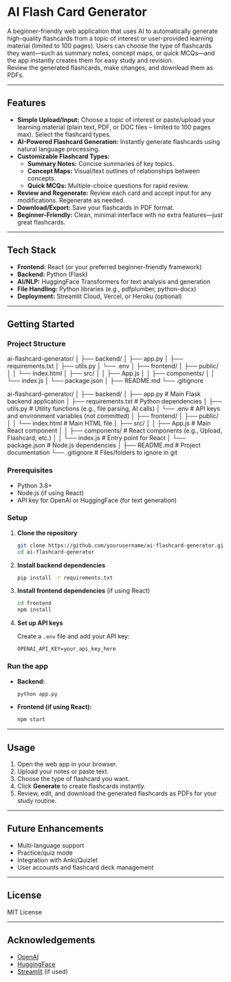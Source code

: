# AI Flash Card Generator

A beginner-friendly web application that uses AI to automatically generate high-quality flashcards from a topic of interest or user-provided learning material (limited to 100 pages). Users can choose the type of flashcards they want—such as summary notes, concept maps, or quick MCQs—and the app instantly creates them for easy study and revision.  
Review the generated flashcards, make changes, and download them as PDFs.

---

## Features

- **Simple Upload/Input:** Choose a topic of interest or paste/upload your learning material (plain text, PDF, or DOC files – limited to 100 pages max). Select the flashcard types.
- **AI-Powered Flashcard Generation:** Instantly generate flashcards using natural language processing.
- **Customizable Flashcard Types:**
  - **Summary Notes:** Concise summaries of key topics.
  - **Concept Maps:** Visual/text outlines of relationships between concepts.
  - **Quick MCQs:** Multiple-choice questions for rapid review.
- **Review and Regenerate:** Review each card and accept input for any modifications. Regenerate as needed.
- **Download/Export:** Save your flashcards in PDF format.
- **Beginner-Friendly:** Clean, minimal interface with no extra features—just great flashcards.

---

## Tech Stack

- **Frontend:** React (or your preferred beginner-friendly framework)
- **Backend:** Python (Flask)
- **AI/NLP:** HuggingFace Transformers for text analysis and generation
- **File Handling:** Python libraries (e.g., pdfplumber, python-docx)
- **Deployment:** Streamlit Cloud, Vercel, or Heroku (optional)

---

## Getting Started

### Project Structure
ai-flashcard-generator/
│
├── backend/
│   ├── app.py
│   ├── requirements.txt
│   ├── utils.py
│   └── .env
│
├── frontend/
│   ├── public/
│   │   └── index.html
│   ├── src/
│   │   ├── App.js
│   │   ├── components/
│   │   └── index.js
│   └── package.json
│
├── README.md
└── .gitignore

ai-flashcard-generator/
│
├── backend/
│   ├── app.py                # Main Flask backend application
│   ├── requirements.txt      # Python dependencies
│   ├── utils.py              # Utility functions (e.g., file parsing, AI calls)
│   └── .env                  # API keys and environment variables (not committed)
│
├── frontend/
│   ├── public/
│   │   └── index.html        # Main HTML file
│   ├── src/
│   │   ├── App.js            # Main React component
│   │   ├── components/       # React components (e.g., Upload, Flashcard, etc.)
│   │   └── index.js          # Entry point for React
│   └── package.json          # Node.js dependencies
│
├── README.md                 # Project documentation
└── .gitignore                # Files/folders to ignore in git

### Prerequisites

- Python 3.8+
- Node.js (if using React)
- API key for OpenAI or HuggingFace (for text generation)

### Setup

1. **Clone the repository**
   ```sh
   git clone https://github.com/yourusername/ai-flashcard-generator.git
   cd ai-flashcard-generator
   ```

2. **Install backend dependencies**
   ```sh
   pip install -r requirements.txt
   ```

3. **Install frontend dependencies** (if using React)
   ```sh
   cd frontend
   npm install
   ```

4. **Set up API keys**

   Create a `.env` file and add your API key:
   ```
   OPENAI_API_KEY=your_api_key_here
   ```

### Run the app

- **Backend:**
  ```sh
  python app.py
  ```

- **Frontend (if using React):**
  ```sh
  npm start
  ```

---

## Usage

1. Open the web app in your browser.
2. Upload your notes or paste text.
3. Choose the type of flashcard you want.
4. Click **Generate** to create flashcards instantly.
5. Review, edit, and download the generated flashcards as PDFs for your study routine.

---

## Future Enhancements

- Multi-language support
- Practice/quiz mode
- Integration with Anki/Quizlet
- User accounts and flashcard deck management

---

## License

MIT License

---

## Acknowledgements

- [OpenAI](https://openai.com/)
- [HuggingFace](https://huggingface.co/)
- [Streamlit](https://streamlit.io/) (if used)

